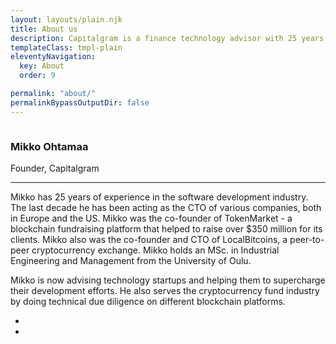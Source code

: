 ```yaml
---
layout: layouts/plain.njk
title: About us
description: Capitalgram is a finance technology advisor with 25 years experience in software development.
templateClass: tmpl-plain
eleventyNavigation:
  key: About
  order: 9

permalink: "about/"
permalinkBypassOutputDir: false
---
```


<section class="section extra-margins mt-5 text-center text-lg-left">
    <!--Grid row-->
    <div class="row my-xl-5 py-xl-4">
        <!--Grid column-->
        <div class="col-sm-12 col-md-5 col-xl-5 mb-4">
            <!--Image-->
            <div class="view overlay">
                <img src="{{ '/static/img/portrait-mikko-ohtamaa.jpg'|url }}" class="img-fluid z-depth-1" alt="">
                <div class="mask rgba-white-slight"></div>
            </div>
            <!--/.Image-->
        </div>
        <!--Grid column-->
        <!--Grid column-->
        <div class="about-person col-sm-12 col-md-6 col-xl-6">
            <h3 class="dark-grey-text pb-2 font-weight-bold">
                <strong>Mikko Ohtamaa</strong>
            </h3>
            <p class="gold-text mb-4 text-uppercase font-weight-bold">Founder, Capitalgram</p>
            <hr>
            <p class="dark-grey-text mt-4 text-justify">Mikko has 25 years of experience in the software development industry. The last decade he has been acting as the CTO of various companies, both in Europe and the US. Mikko was the co-founder of TokenMarket - a blockchain fundraising platform that helped to raise over $350 million for its clients. Mikko  also was the co-founder and CTO of LocalBitcoins, a peer-to-peer cryptocurrency exchange. Mikko holds an MSc. in Industrial Engineering and Management from the University of Oulu.</p>
            <p class="dark-grey-text text-justify">Mikko is now advising technology startups and helping them to supercharge their development efforts. He also serves the cryptocurrency fund industry by doing technical due diligence on different blockchain platforms.</p>
            <ul class="follow-person text-right font-weight-bold dark-grey-text mt-5">
              <li><a href="https://linkedin/in/ohtis"><i class="fab fa-fw fa-linkedin"></i></a></li>
              <li><a href="https://twitter/moo9000"><i class="fab fa-fw fa-twitter"></i></a></li>
            </ul>
        </div>
        <!--Grid column-->
    </div>
    <!--/Grid row-->
</section>
